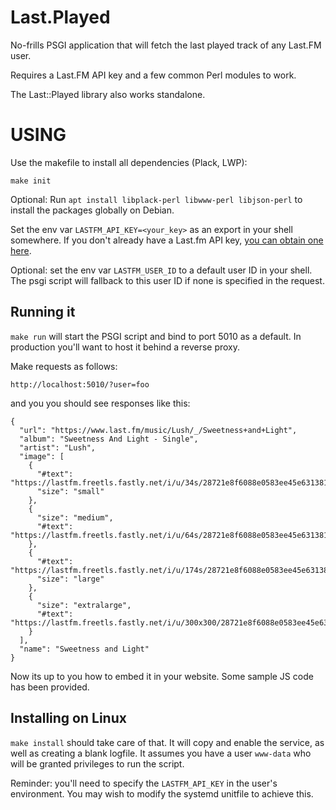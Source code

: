 Last.Played
============
No-frills PSGI application that will fetch the last played track of any Last.FM user.

Requires a Last.FM API key and a few common Perl modules to work.

The Last::Played library also works standalone.

# USING
Use the makefile to install all dependencies (Plack, LWP):

```
make init
```

Optional: Run `apt install libplack-perl libwww-perl libjson-perl` to install the packages globally on Debian.

Set the env var `LASTFM_API_KEY=<your_key>` as an export in your shell somewhere. If you don't already have a Last.fm API key, [you can obtain one here](https://www.last.fm/api/account/create).

Optional: set the env var `LASTFM_USER_ID` to a default user ID in your shell. The psgi script will fallback to this user ID if none is specified in the request.

## Running it
`make run` will start the PSGI script and bind to port 5010 as a default. In production you'll want to host it behind a reverse proxy.

Make requests as follows:

```
http://localhost:5010/?user=foo
```

and you you should see responses like this:

```
{
  "url": "https://www.last.fm/music/Lush/_/Sweetness+and+Light",
  "album": "Sweetness And Light - Single",
  "artist": "Lush",
  "image": [
    {
      "#text": "https://lastfm.freetls.fastly.net/i/u/34s/28721e8f6088e0583ee45e6313816f7c.jpg",
      "size": "small"
    },
    {
      "size": "medium",
      "#text": "https://lastfm.freetls.fastly.net/i/u/64s/28721e8f6088e0583ee45e6313816f7c.jpg"
    },
    {
      "#text": "https://lastfm.freetls.fastly.net/i/u/174s/28721e8f6088e0583ee45e6313816f7c.jpg",
      "size": "large"
    },
    {
      "size": "extralarge",
      "#text": "https://lastfm.freetls.fastly.net/i/u/300x300/28721e8f6088e0583ee45e6313816f7c.jpg"
    }
  ],
  "name": "Sweetness and Light"
}
```

Now its up to you how to embed it in your website. Some sample JS code has been provided.

## Installing on Linux
`make install` should take care of that. It will copy and enable the service, as well as creating a blank logfile. It assumes you have a user `www-data` who will be granted privileges to run the script.

Reminder: you'll need to specify the `LASTFM_API_KEY` in the user's environment. You may wish to modify the systemd unitfile to achieve this.
